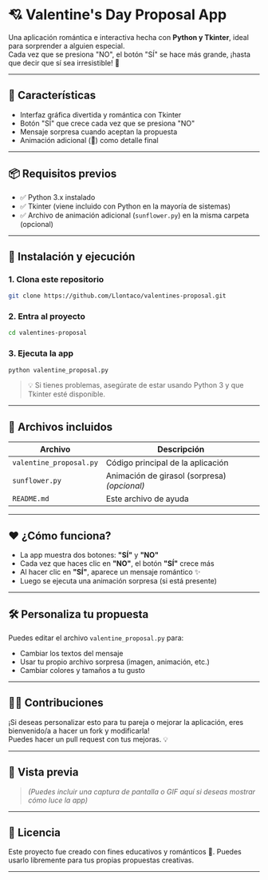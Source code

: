 # 💘 Valentine's Day Proposal App

Una aplicación romántica e interactiva hecha con **Python y Tkinter**, ideal para sorprender a alguien especial.  
Cada vez que se presiona "NO", el botón "SÍ" se hace más grande, ¡hasta que decir que sí sea irresistible! 💝

---

## 🌟 Características

- Interfaz gráfica divertida y romántica con Tkinter  
- Botón "SÍ" que crece cada vez que se presiona "NO"  
- Mensaje sorpresa cuando aceptan la propuesta  
- Animación adicional (🌻) como detalle final  

---

## 📦 Requisitos previos

- ✅ Python 3.x instalado  
- ✅ Tkinter (viene incluido con Python en la mayoría de sistemas)  
- ✅ Archivo de animación adicional (`sunflower.py`) en la misma carpeta (opcional)  

---

## 🚀 Instalación y ejecución

### 1. Clona este repositorio

```bash
git clone https://github.com/Llontaco/valentines-proposal.git
```

### 2. Entra al proyecto

```bash
cd valentines-proposal
```

### 3. Ejecuta la app

```bash
python valentine_proposal.py
```

> 💡 Si tienes problemas, asegúrate de estar usando Python 3 y que Tkinter esté disponible.

---

## 🎁 Archivos incluidos

| Archivo                | Descripción                                     |
|------------------------|-------------------------------------------------|
| `valentine_proposal.py` | Código principal de la aplicación               |
| `sunflower.py`         | Animación de girasol (sorpresa) *(opcional)*   |
| `README.md`            | Este archivo de ayuda                           |

---

## ❤️ ¿Cómo funciona?

- La app muestra dos botones: **"SÍ"** y **"NO"**  
- Cada vez que haces clic en **"NO"**, el botón **"SÍ"** crece más  
- Al hacer clic en **"SÍ"**, aparece un mensaje romántico ✨  
- Luego se ejecuta una animación sorpresa (si está presente)  

---

## 🛠️ Personaliza tu propuesta

Puedes editar el archivo `valentine_proposal.py` para:

- Cambiar los textos del mensaje  
- Usar tu propio archivo sorpresa (imagen, animación, etc.)  
- Cambiar colores y tamaños a tu gusto  

---

## 🙋‍♂️ Contribuciones

¡Si deseas personalizar esto para tu pareja o mejorar la aplicación, eres bienvenido/a a hacer un fork y modificarla!  
Puedes hacer un pull request con tus mejoras. 💡

---

## 📸 Vista previa

> *(Puedes incluir una captura de pantalla o GIF aquí si deseas mostrar cómo luce la app)*

---

## 📝 Licencia

Este proyecto fue creado con fines educativos y románticos 💖. Puedes usarlo libremente para tus propias propuestas creativas.

---
